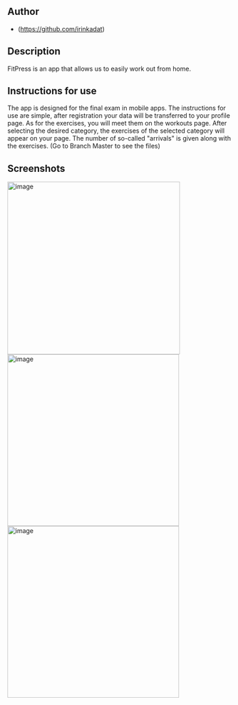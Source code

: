 ## Author

- (https://github.com/irinkadat)


## Description
FitPress is an app that allows us to easily work out from home.
## Instructions for use
The app is designed for the final exam in mobile apps.
The instructions for use are simple, after registration your data will be transferred to your profile page.
As for the exercises, you will meet them on the workouts page. After selecting the desired category, the exercises of the selected category will appear on your page. The number of so-called "arrivals" is given along with the exercises. (Go to Branch Master to see the files)
## Screenshots
<img width="387" alt="image" src="https://user-images.githubusercontent.com/93433280/149821166-142972a2-2624-44c1-bfc6-222c84bf266c.png"> <img width="385" alt="image" src="https://user-images.githubusercontent.com/93433280/149821722-cee4de44-ea7b-46b4-b471-eb07eec16bf1.png"> <img width="385" alt="image" src="https://user-images.githubusercontent.com/93433280/149821802-e0d1ac1f-853b-41a4-8f81-635bc9c7eead.png">
